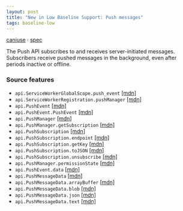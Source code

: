 ```yaml
---
layout: post
title: "New in Low Baseline Support: Push messages"
tags: baseline-low
---
```


[caniuse](https://caniuse.com/?search=push) · [spec](https://w3c.github.io/push-api/)

The Push API subscribes to and receives server-initiated messages. Subscribers receive pushed messages in the background, even after periods inactive or offline.

### Source features

- ``api.ServiceWorkerGlobalScope.push_event`` [[mdn]](https://developer.mozilla.org/en-US/search?q=api.ServiceWorkerGlobalScope.push_event)
- ``api.ServiceWorkerRegistration.pushManager`` [[mdn]](https://developer.mozilla.org/en-US/search?q=api.ServiceWorkerRegistration.pushManager)
- ``api.PushEvent`` [[mdn]](https://developer.mozilla.org/en-US/search?q=api.PushEvent)
- ``api.PushEvent.PushEvent`` [[mdn]](https://developer.mozilla.org/en-US/search?q=api.PushEvent.PushEvent)
- ``api.PushManager`` [[mdn]](https://developer.mozilla.org/en-US/search?q=api.PushManager)
- ``api.PushManager.getSubscription`` [[mdn]](https://developer.mozilla.org/en-US/search?q=api.PushManager.getSubscription)
- ``api.PushSubscription`` [[mdn]](https://developer.mozilla.org/en-US/search?q=api.PushSubscription)
- ``api.PushSubscription.endpoint`` [[mdn]](https://developer.mozilla.org/en-US/search?q=api.PushSubscription.endpoint)
- ``api.PushSubscription.getKey`` [[mdn]](https://developer.mozilla.org/en-US/search?q=api.PushSubscription.getKey)
- ``api.PushSubscription.toJSON`` [[mdn]](https://developer.mozilla.org/en-US/search?q=api.PushSubscription.toJSON)
- ``api.PushSubscription.unsubscribe`` [[mdn]](https://developer.mozilla.org/en-US/search?q=api.PushSubscription.unsubscribe)
- ``api.PushManager.permissionState`` [[mdn]](https://developer.mozilla.org/en-US/search?q=api.PushManager.permissionState)
- ``api.PushEvent.data`` [[mdn]](https://developer.mozilla.org/en-US/search?q=api.PushEvent.data)
- ``api.PushMessageData`` [[mdn]](https://developer.mozilla.org/en-US/search?q=api.PushMessageData)
- ``api.PushMessageData.arrayBuffer`` [[mdn]](https://developer.mozilla.org/en-US/search?q=api.PushMessageData.arrayBuffer)
- ``api.PushMessageData.blob`` [[mdn]](https://developer.mozilla.org/en-US/search?q=api.PushMessageData.blob)
- ``api.PushMessageData.json`` [[mdn]](https://developer.mozilla.org/en-US/search?q=api.PushMessageData.json)
- ``api.PushMessageData.text`` [[mdn]](https://developer.mozilla.org/en-US/search?q=api.PushMessageData.text)
